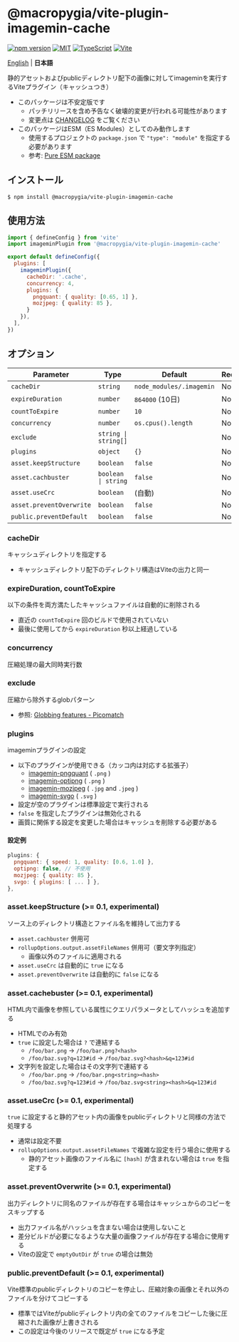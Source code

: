 # @macropygia/vite-plugin-imagemin-cache

[![npm version](https://img.shields.io/npm/v/@macropygia/vite-plugin-imagemin-cache.svg?style=flat-square)](https://www.npmjs.com/package/@macropygia/vite-plugin-imagemin-cache)
[![MIT](https://img.shields.io/npm/l/@macropygia/vite-plugin-imagemin-cache?style=flat-square)](./LICENSE)
[![TypeScript](https://img.shields.io/badge/TypeScript-3178c6?style=flat-square&logo=typescript&logoColor=white)](https://www.typescriptlang.org/)
[![Vite](https://img.shields.io/badge/Vite-646cff?style=flat-square&logo=Vite&logoColor=white)](https://vitejs.dev/)

[English](README.md) | **日本語**

静的アセットおよびpublicディレクトリ配下の画像に対してimageminを実行するViteプラグイン（キャッシュつき）

- このパッケージは不安定版です
    - パッチリリースを含め予告なく破壊的変更が行われる可能性があります
    - 変更点は [CHANGELOG](CHANGELOG.md) をご覧ください
- このパッケージはESM（ES Modules）としてのみ動作します
    - 使用するプロジェクトの `package.json` で `"type": "module"` を指定する必要があります
    - 参考: [Pure ESM package](https://gist.github.com/sindresorhus/a39789f98801d908bbc7ff3ecc99d99c)

## インストール

```shell
$ npm install @macropygia/vite-plugin-imagemin-cache
```

## 使用方法

```js
import { defineConfig } from 'vite'
import imageminPlugin from '@macropygia/vite-plugin-imagemin-cache'

export default defineConfig({
  plugins: [
    imageminPlugin({
      cacheDir: '.cache',
      concurrency: 4,
      plugins: {
        pngquant: { quality: [0.65, 1] },
        mozjpeg: { quality: 85 },
      }
    }),
  ],
})
```

## オプション

| Parameter                | Type                 | Default                  | Required |
| ------------------------ | -------------------- | ------------------------ | -------- |
| `cacheDir`               | `string`             | `node_modules/.imagemin` | No       |
| `expireDuration`         | `number`             | `864000` (10日)          | No       |
| `countToExpire`          | `number`             | `10`                     | No       |
| `concurrency`            | `number`             | `os.cpus().length`       | No       |
| `exclude`                | `string \| string[]` |                          | No       |
| `plugins`                | `object`             | `{}`                     | No       |
| `asset.keepStructure`    | `boolean`            | `false`                  | No       |
| `asset.cachbuster`       | `boolean \| string`  | `false`                  | No       |
| `asset.useCrc`           | `boolean`            | (自動)                   | No       |
| `asset.preventOverwrite` | `boolean`            | `false`                  | No       |
| `public.preventDefault`  | `boolean`            | `false`                  | No       |

### cacheDir

キャッシュディレクトリを指定する

- キャッシュディレクトリ配下のディレクトリ構造はViteの出力と同一

### expireDuration, countToExpire

以下の条件を両方満たしたキャッシュファイルは自動的に削除される

- 直近の `countToExpire` 回のビルドで使用されていない
- 最後に使用してから `expireDuration` 秒以上経過している

### concurrency

圧縮処理の最大同時実行数

### exclude

圧縮から除外するglobパターン

- 参照: [Globbing features - Picomatch](https://github.com/micromatch/picomatch#globbing-features)

### plugins

imageminプラグインの設定

- 以下のプラグインが使用できる（カッコ内は対応する拡張子）
    - [imagemin-pngquant](https://www.npmjs.com/package/imagemin-pngquant) ( `.png` )
    - [imagemin-optipng](https://www.npmjs.com/package/imagemin-optipng) ( `.png` )
    - [imagemin-mozjpeg](https://www.npmjs.com/package/imagemin-mozjpeg) ( `.jpg` and `.jpeg` )
    - [imagemin-svgo](https://www.npmjs.com/package/imagemin-svgo) ( `.svg` )
- 設定が空のプラグインは標準設定で実行される
- `false` を指定したプラグインは無効化される
- 画質に関係する設定を変更した場合はキャッシュを削除する必要がある

#### 設定例

```js
plugins: {
  pngquant: { speed: 1, quality: [0.6, 1.0] },
  optipng: false, // 不使用
  mozjpeg: { quality: 85 },
  svgo: { plugins: [ ... ] },
},
```

### asset.keepStructure (>= 0.1, experimental)

ソース上のディレクトリ構造とファイル名を維持して出力する

- `asset.cachbuster` 併用可
- `rollupOptions.output.assetFileNames` 併用可（要文字列指定）
    - 画像以外のファイルに適用される
- `asset.useCrc` は自動的に `true` になる
- `asset.preventOverwrite` は自動的に `false` になる

### asset.cachebuster (>= 0.1, experimental)

HTML内で画像を参照している属性にクエリパラメータとしてハッシュを追加する

- HTMLでのみ有効
- `true` に設定した場合は `?` で連結する
    - `/foo/bar.png` -> `/foo/bar.png?<hash>`
    - `/foo/baz.svg?q=123#id` -> `/foo/baz.svg?<hash>&q=123#id`
- 文字列を設定した場合はその文字列で連結する
    - `/foo/bar.png` -> `/foo/bar.png<string><hash>`
    - `/foo/baz.svg?q=123#id` -> `/foo/baz.svg<string><hash>&q=123#id`

### asset.useCrc (>= 0.1, experimental)

`true` に設定すると静的アセット内の画像をpublicディレクトリと同様の方法で処理する

- 通常は設定不要
- `rollupOptions.output.assetFileNames` で複雑な設定を行う場合に使用する
    - 静的アセット画像のファイル名に `[hash]` が含まれない場合は `true` を指定する

### asset.preventOverwrite (>= 0.1, experimental)

出力ディレクトリに同名のファイルが存在する場合はキャッシュからのコピーをスキップする

- 出力ファイル名がハッシュを含まない場合は使用しないこと
- 差分ビルドが必要になるような大量の画像ファイルが存在する場合に使用する
- Viteの設定で `emptyOutDir` が `true` の場合は無効

### public.preventDefault (>= 0.1, experimental)

Vite標準のpublicディレクトリのコピーを停止し、圧縮対象の画像とそれ以外のファイルを分けてコピーする

- 標準ではViteがpublicディレクトリ内の全てのファイルをコピーした後に圧縮された画像が上書きされる
- この設定は今後のリリースで既定が `true` になる予定
